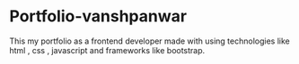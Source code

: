 # Portfolio-vanshpanwar
This my portfolio as a frontend developer made with using technologies like html , css , javascript and frameworks like bootstrap.
